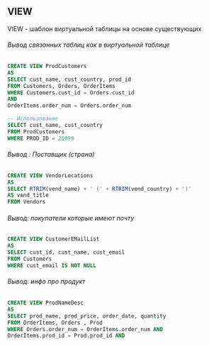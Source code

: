 
## VIEW

VIEW - шаблон виртуальной таблицы на основе существующих

###### Вывод связанных таблиц как в  виртуальной таблице
```sql
CREATE VIEW ProdCustomers
AS
SELECT cust_name, cust_country, prod_id
FROM Customers, Orders, OrderItems
WHERE Customers.cust_id = Orders.cust_id
AND
OrderItems.order_num = Orders.order_num

-- Использование
SELECT cust_name, cust_country
FROM ProdCustomers
WHERE PROD_ID = 20099
```

###### Вывод : Поставщик (страна)
```sql
CREATE VIEW VendorLocations
AS
SELECT RTRIM(vend_name) + ' (' + RTRIM(vend_country) + ')'
AS vend_title
FROM Vendors
```

###### Вывод: покупатели которые имеют почту

```sql
CREATE VIEW CustomerEMailList
AS
SELECT cust_id, cust_name, cust_email
FROM Customers
WHERE cust_email IS NOT NULL
```

###### Вывод: инфо про продукт

```sql
CREATE VIEW ProdNameDesc
AS
SELECT prod_name, prod_price, order_date, quantity
FROM OrderItems, Orders , Prod
WHERE Orders.order_num = OrderItems.order_num AND
OrderItems.prod_id = Prod.prod_id AND

```
